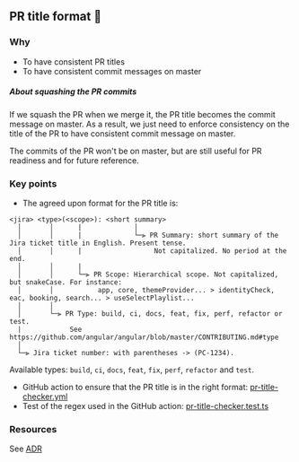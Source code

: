 ## PR title format 🤖

### Why

- To have consistent PR titles
- To have consistent commit messages on master

##### About squashing the PR commits

If we squash the PR when we merge it, the PR title becomes the commit message on master.
As a result, we just need to enforce consistency on the title of the PR to have consistent commit message on master.

The commits of the PR won't be on master, but are still useful for PR readiness and for future reference.

### Key points

- The agreed upon format for the PR title is:

```
<jira> <type>(<scope>): <short summary>
  │       │      |             │
  │       │      |             └─⫸ PR Summary: short summary of the Jira ticket title in English. Present tense.
  │       │      |                  Not capitalized. No period at the end.
  │       │      |
  │       │      └─⫸ PR Scope: Hierarchical scope. Not capitalized, but snakeCase. For instance:
  │       │           app, core, themeProvider... > identityCheck, eac, booking, search... > useSelectPlaylist...
  │       │
  │       └─⫸ PR Type: build, ci, docs, feat, fix, perf, refactor or test.
  |            See https://github.com/angular/angular/blob/master/CONTRIBUTING.md#type
  │
  └─⫸ Jira ticket number: with parentheses -> (PC-1234).
```

Available types: `build`, `ci`, `docs`, `feat`, `fix`, `perf`, `refactor` and `test`.

- GitHub action to ensure that the PR title is in the right format: [pr-title-checker.yml](../../.github/workflows/pr-title-checker.yml)
- Test of the regex used in the GitHub action: [pr-title-checker.test.ts](../../.github/pr-title-checker.test.ts)

### Resources

See [ADR](https://www.notion.so/passcultureapp/V-rification-des-titres-de-PR-automatique-4c75df3be25a4417a70a86a37dc14960)
